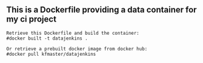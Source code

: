 ## This is a Dockerfile providing a data container for my ci project
    Retrieve this Dockerfile and build the container:
    #docker built -t datajenkins .
 
    Or retrieve a prebuilt docker image from docker hub:
    #docker pull kfmaster/datajenkins
